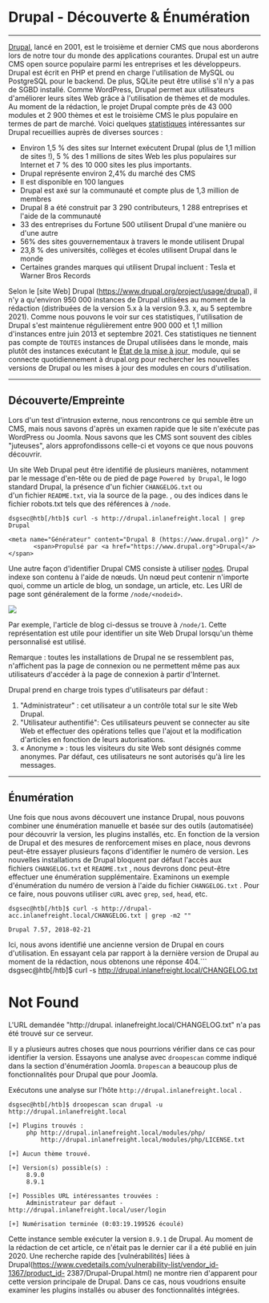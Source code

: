 Drupal - Découverte & Énumération
================================

* * * * *

[Drupal](https://www.drupal.org/), lancé en 2001, est le troisième et dernier CMS que nous aborderons lors de notre tour du monde des applications courantes. Drupal est un autre CMS open source populaire parmi les entreprises et les développeurs. Drupal est écrit en PHP et prend en charge l'utilisation de MySQL ou PostgreSQL pour le backend. De plus, SQLite peut être utilisé s'il n'y a pas de SGBD installé. Comme WordPress, Drupal permet aux utilisateurs d'améliorer leurs sites Web grâce à l'utilisation de thèmes et de modules. Au moment de la rédaction, le projet Drupal compte près de 43 000 modules et 2 900 thèmes et est le troisième CMS le plus populaire en termes de part de marché. Voici quelques [statistiques](https://websitebuilder.org/blog/drupal-statistics/) intéressantes sur Drupal recueillies auprès de diverses sources :

- Environ 1,5 % des sites sur Internet exécutent Drupal (plus de 1,1 million de sites !), 5 % des 1 millions de sites Web les plus populaires sur Internet et 7 % des 10 000 sites les plus importants.
- Drupal représente environ 2,4% du marché des CMS
- Il est disponible en 100 langues
- Drupal est axé sur la communauté et compte plus de 1,3 million de membres
- Drupal 8 a été construit par 3 290 contributeurs, 1 288 entreprises et l'aide de la communauté
- 33 des entreprises du Fortune 500 utilisent Drupal d'une manière ou d'une autre
- 56% des sites gouvernementaux à travers le monde utilisent Drupal
- 23,8 % des universités, collèges et écoles utilisent Drupal dans le monde
- Certaines grandes marques qui utilisent Drupal incluent : Tesla et Warner Bros Records

Selon le [site Web] Drupal (https://www.drupal.org/project/usage/drupal), il n'y a qu'environ 950 000 instances de Drupal utilisées au moment de la rédaction (distribuées de la version 5.x à la version 9.3. x, au 5 septembre 2021). Comme nous pouvons le voir sur ces statistiques, l'utilisation de Drupal s'est maintenue régulièrement entre 900 000 et 1,1 million d'instances entre juin 2013 et septembre 2021. Ces statistiques ne tiennent pas compte de `TOUTES` instances de Drupal utilisées dans le monde, mais plutôt des instances exécutant le [État de la mise à jour ](https://www.drupal.org/project/update_status) module, qui se connecte quotidiennement à drupal.org pour rechercher les nouvelles versions de Drupal ou les mises à jour des modules en cours d'utilisation.

* * * * *

Découverte/Empreinte
----------------------

Lors d'un test d'intrusion externe, nous rencontrons ce qui semble être un CMS, mais nous savons d'après un examen rapide que le site n'exécute pas WordPress ou Joomla. Nous savons que les CMS sont souvent des cibles "juteuses", alors approfondissons celle-ci et voyons ce que nous pouvons découvrir.

Un site Web Drupal peut être identifié de plusieurs manières, notamment par le message d'en-tête ou de pied de page `Powered by Drupal`, le logo standard Drupal, la présence d'un fichier `CHANGELOG.txt` ou d'un fichier `README.txt`, via la source de la page. , ou des indices dans le fichier robots.txt tels que des références à `/node`.

```
dsgsec@htb[/htb]$ curl -s http://drupal.inlanefreight.local | grep Drupal

<meta name="Générateur" content="Drupal 8 (https://www.drupal.org)" />
       <span>Propulsé par <a href="https://www.drupal.org">Drupal</a></span>

```

Une autre façon d'identifier Drupal CMS consiste à utiliser [nodes](https://www.drupal.org/docs/8/core/modules/node/about-nodes). Drupal indexe son contenu à l'aide de nœuds. Un nœud peut contenir n'importe quoi, comme un article de blog, un sondage, un article, etc. Les URI de page sont généralement de la forme `/node/<nodeid>`.

![](https://academy.hackthebox.com/storage/modules/113/drupal_node.png)

Par exemple, l'article de blog ci-dessus se trouve à `/node/1`. Cette représentation est utile pour identifier un site Web Drupal lorsqu'un thème personnalisé est utilisé.

Remarque : toutes les installations de Drupal ne se ressemblent pas, n'affichent pas la page de connexion ou ne permettent même pas aux utilisateurs d'accéder à la page de connexion à partir d'Internet.

Drupal prend en charge trois types d'utilisateurs par défaut :

1. "Administrateur" : cet utilisateur a un contrôle total sur le site Web Drupal.
2. "Utilisateur authentifié": Ces utilisateurs peuvent se connecter au site Web et effectuer des opérations telles que l'ajout et la modification d'articles en fonction de leurs autorisations.
3. « Anonyme » : tous les visiteurs du site Web sont désignés comme anonymes. Par défaut, ces utilisateurs ne sont autorisés qu'à lire les messages.

* * * * *

Énumération
-----------

Une fois que nous avons découvert une instance Drupal, nous pouvons combiner une énumération manuelle et basée sur des outils (automatisée) pour découvrir la version, les plugins installés, etc. En fonction de la version de Drupal et des mesures de renforcement mises en place, nous devrons peut-être essayer plusieurs façons d'identifier le numéro de version. Les nouvelles installations de Drupal bloquent par défaut l'accès aux fichiers `CHANGELOG.txt` et `README.txt` , nous devrons donc peut-être effectuer une énumération supplémentaire. Examinons un exemple d'énumération du numéro de version à l'aide du fichier `CHANGELOG.txt` . Pour ce faire, nous pouvons utiliser `cURL` avec `grep`, `sed`, `head`, etc.

```
dsgsec@htb[/htb]$ curl -s http://drupal-acc.inlanefreight.local/CHANGELOG.txt | grep -m2 ""

Drupal 7.57, 2018-02-21

```

Ici, nous avons identifié une ancienne version de Drupal en cours d'utilisation. En essayant cela par rapport à la dernière version de Drupal au moment de la rédaction, nous obtenons une réponse 404.```
dsgsec@htb[/htb]$ curl -s http://drupal.inlanefreight.local/CHANGELOG.txt

<!DOCTYPE html><html><head><title>404 Not Found</title></head><body><h1>Not Found</h1><p>L'URL demandée "http://drupal. inlanefreight.local/CHANGELOG.txt" n'a pas été trouvé sur ce serveur.</p></body></html>



Il y a plusieurs autres choses que nous pourrions vérifier dans ce cas pour identifier la version. Essayons une analyse avec `droopescan` comme indiqué dans la section d'énumération Joomla. `Dropescan` a beaucoup plus de fonctionnalités pour Drupal que pour Joomla.

Exécutons une analyse sur l'hôte `http://drupal.inlanefreight.local` .

```
dsgsec@htb[/htb]$ droopescan scan drupal -u http://drupal.inlanefreight.local

[+] Plugins trouvés :
     php http://drupal.inlanefreight.local/modules/php/
         http://drupal.inlanefreight.local/modules/php/LICENSE.txt

[+] Aucun thème trouvé.

[+] Version(s) possible(s) :
     8.9.0
     8.9.1

[+] Possibles URL intéressantes trouvées :
     Administrateur par défaut - http://drupal.inlanefreight.local/user/login

[+] Numérisation terminée (0:03:19.199526 écoulé)
```


Cette instance semble exécuter la version `8.9.1` de Drupal. Au moment de la rédaction de cet article, ce n'était pas le dernier car il a été publié en juin 2020. Une recherche rapide des [vulnérabilités] liées à Drupal(https://www.cvedetails.com/vulnerability-list/vendor_id-1367/product_id- 2387/Drupal-Drupal.html) ne montre rien d'apparent pour cette version principale de Drupal. Dans ce cas, nous voudrions ensuite examiner les plugins installés ou abuser des fonctionnalités intégrées.